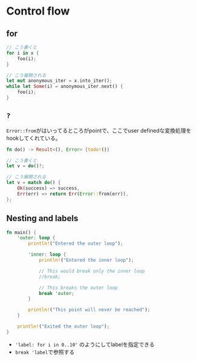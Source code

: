 # Control flow

## for

```rust
// こう書くと
for i in x {
    foo(i);
}

// こう展開される
let mut anonymous_iter = x.into_iter();
while let Some(i) = anonymous_iter.next() {
    foo(i);
}
```

## `?`

`Error::from`がはいってるところがpointで、ここでuser definedな変換処理をhookしてくれている。

```rust
fn do() -> Result<(), Error> {todo!()}

// こう書くと
let v = do()?;

// こう展開される
let v = match do() {
    Ok(success) => success,
    Err(err) => return Err(Error::from(err)),
};
```

## Nesting and labels

```rust
fn main() {
    'outer: loop {
        println!("Entered the outer loop");

        'inner: loop {
            println!("Entered the inner loop");

            // This would break only the inner loop
            //break;

            // This breaks the outer loop
            break 'outer;
        }

        println!("This point will never be reached");
    }

    println!("Exited the outer loop");
}
```

* `'label: for i in 0..10'` のようにしてlabelを指定できる
* `break 'label`で参照する
